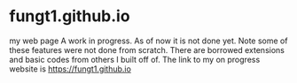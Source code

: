 # fungt1.github.io
my web page
A work in progress. As of now it is not done yet. Note some of these features were not done from scratch. There are borrowed extensions and basic codes from others I built off of. The link to my on progress website is https://fungt1.github.io 
